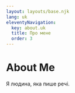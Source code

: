 ```yaml
---
layout: layouts/base.njk
lang: uk
eleventyNavigation:
  key: about.uk
  title: Про мене
  order: 3
---
```

# About Me

Я людина, яка пише речі.
